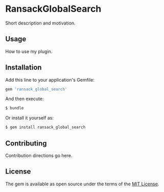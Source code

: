 # RansackGlobalSearch
Short description and motivation.

## Usage
How to use my plugin.

## Installation
Add this line to your application's Gemfile:

```ruby
gem 'ransack_global_search'
```

And then execute:
```bash
$ bundle
```

Or install it yourself as:
```bash
$ gem install ransack_global_search
```

## Contributing
Contribution directions go here.

## License
The gem is available as open source under the terms of the [MIT License](http://opensource.org/licenses/MIT).

